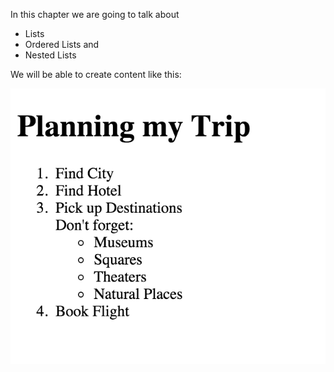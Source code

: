 In this chapter we are going to talk about

* Lists
* Ordered Lists and
* Nested Lists

We will be able to create content like this:

![./images/Task for Lists](./images/task-page-for-lists.png)
